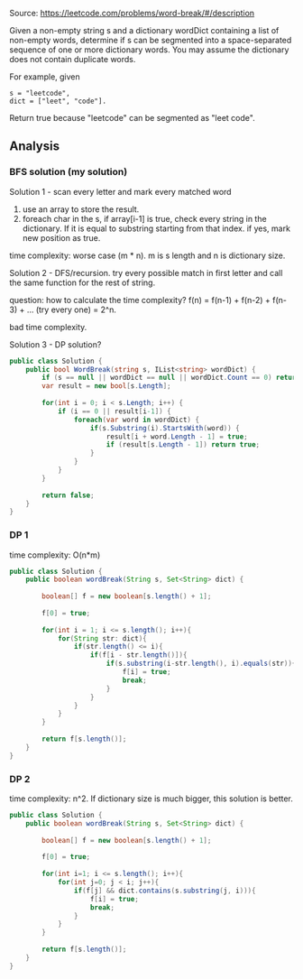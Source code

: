 Source: https://leetcode.com/problems/word-break/#/description

Given a non-empty string s and a dictionary wordDict containing a list of non-empty words, 
determine if s can be segmented into a space-separated sequence of one or more dictionary words. 
You may assume the dictionary does not contain duplicate words.

For example, given
```
s = "leetcode",
dict = ["leet", "code"].
```

Return true because "leetcode" can be segmented as "leet code".

## Analysis

### BFS solution (my solution)
Solution 1 - scan every letter and mark every matched word

1. use an array to store the result.
2. foreach char in the s, if array[i-1] is true, 
check every string in the dictionary. If it is equal to substring starting from that index. 
if yes, mark new position as true.

time complexity: worse case (m * n). m is s length and n is dictionary size.

Solution 2 - DFS/recursion. try every possible match in first letter and call the same function for the rest of string.

question: how to calculate the time complexity? 
f(n) = f(n-1) + f(n-2) + f(n-3) + ... (try every one)
     = 2^n.
     
bad time complexity.

Solution 3 - DP solution?

```c#
public class Solution {
    public bool WordBreak(string s, IList<string> wordDict) {
        if (s == null || wordDict == null || wordDict.Count == 0) return false;
        var result = new bool[s.Length];
        
        for(int i = 0; i < s.Length; i++) {
            if (i == 0 || result[i-1]) {
                foreach(var word in wordDict) {
                    if(s.Substring(i).StartsWith(word)) {
                        result[i + word.Length - 1] = true;
                        if (result[s.Length - 1]) return true;
                    } 
                }
            }
        }
        
        return false;
    }
}
```

### DP 1
time complexity: O(n*m)

```java
public class Solution {
    public boolean wordBreak(String s, Set<String> dict) {
        
        boolean[] f = new boolean[s.length() + 1];
        
        f[0] = true;
        
        for(int i = 1; i <= s.length(); i++){
            for(String str: dict){
                if(str.length() <= i){
                    if(f[i - str.length()]){
                        if(s.substring(i-str.length(), i).equals(str)){
                            f[i] = true;
                            break;
                        }
                    }
                }
            }
        }    
        
        return f[s.length()];
    }
}
```
### DP 2
time complexity: n^2. If dictionary size is much bigger, this solution is better.

```java
public class Solution {
    public boolean wordBreak(String s, Set<String> dict) {
        
        boolean[] f = new boolean[s.length() + 1];
        
        f[0] = true;
        
        for(int i=1; i <= s.length(); i++){
            for(int j=0; j < i; j++){
                if(f[j] && dict.contains(s.substring(j, i))){
                    f[i] = true;
                    break;
                }
            }
        }
        
        return f[s.length()];
    }
}
```
